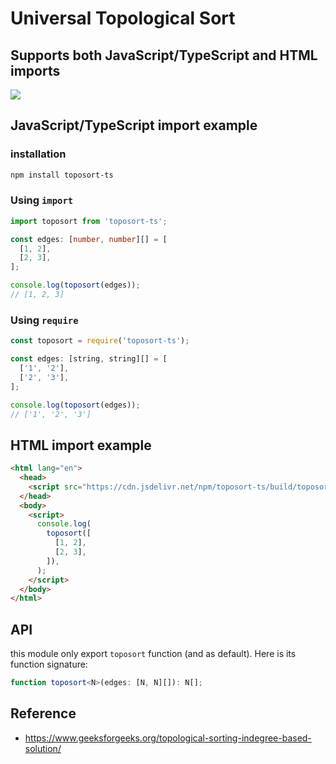 # Universal Topological Sort

## Supports both JavaScript/TypeScript and HTML imports

[![](https://data.jsdelivr.com/v1/package/npm/toposort-ts/badge)](https://www.jsdelivr.com/package/npm/toposort-ts)

## JavaScript/TypeScript import example

### installation

```bash
npm install toposort-ts
```

### Using `import`

```typescript
import toposort from 'toposort-ts';

const edges: [number, number][] = [
  [1, 2],
  [2, 3],
];

console.log(toposort(edges));
// [1, 2, 3]
```

### Using `require`

```javascript
const toposort = require('toposort-ts');

const edges: [string, string][] = [
  ['1', '2'],
  ['2', '3'],
];

console.log(toposort(edges));
// ['1', '2', '3']
```

## HTML import example

```html
<html lang="en">
  <head>
    <script src="https://cdn.jsdelivr.net/npm/toposort-ts/build/toposort.min.js"></script>
  </head>
  <body>
    <script>
      console.log(
        toposort([
          [1, 2],
          [2, 3],
        ]),
      );
    </script>
  </body>
</html>
```

## API

this module only export `toposort` function (and as default). Here is its
function signature:

```typescript
function toposort<N>(edges: [N, N][]): N[];
```

## Reference

- https://www.geeksforgeeks.org/topological-sorting-indegree-based-solution/
